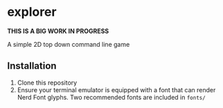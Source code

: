 # explorer

**THIS IS A BIG WORK IN PROGRESS**

A simple 2D top down command line game

## Installation

1. Clone this repository
2. Ensure your terminal emulator is equipped with a font that can render Nerd Font glyphs. Two recommended fonts are included in `fonts/`
